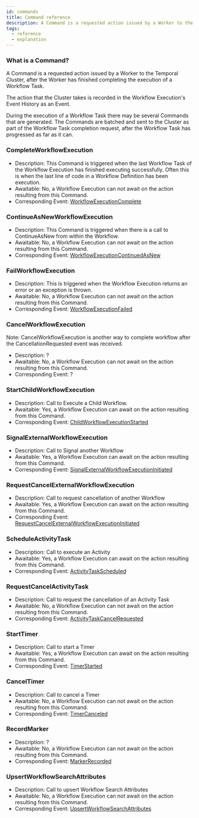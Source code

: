 ```yaml
---
id: commands
title: Command reference
description: A Command is a requested action issued by a Worker to the Temporal Cluster, after the Worker has finished completing the execution of a Workflow Task.
tags:
  - reference
  - explanation
---
```


### What is a Command?

A Command is a requested action issued by a Worker to the Temporal Cluster, after the Worker has finished completing the execution of a Workflow Task.

The action that the Cluster takes is recorded in the Workflow Execution's Event History as an Event.

During the execution of a Workflow Task there may be several Commands that are generated.
The Commands are batched and sent to the Cluster as part of the Workflow Task completion request, after the Workflow Task has progressed as far as it can.

### CompleteWorkflowExecution

- Description: This Command is triggered when the last Workflow Task of the Workflow Execution has finished executing successfully.
  Often this is when the last line of code in a Workflow Definition has been execution.
- Awaitable: No, a Workflow Execution can not await on the action resulting from this Command.
- Corresponding Event: [WorkflowExecutionComplete](/docs/reference/events/#workflowexecutioncompleted)

### ContinueAsNewWorkflowExecution

- Description: This Command is triggered when there is a call to ContinueAsNew from within the Workflow.
- Awaitable: No, a Workflow Execution can not await on the action resulting from this Command.
- Corresponding Event: [WorkflowExecutionContinuedAsNew](docs/reference/events/#workflowexecutioncontinuedasnew)

### FailWorkflowExecution

- Description: This is triggered when the Workflow Execution returns an error or an exception is thrown.
- Awaitable: No, a Workflow Execution can not await on the action resulting from this Command.
- Corresponding Event: [WorkflowExecutionFailed](/docs/reference/events/#workflowexecutionfailed)

### CancelWorkflowExecution

Note: CancelWorkflowExecution is another way to complete workflow after the CancellationRequested event was received.

- Description: ?
- Awaitable: No, a Workflow Execution can not await on the action resulting from this Command.
- Corresponding Event: ?

### StartChildWorkflowExecution

- Description: Call to Execute a Child Workflow.
- Awaitable: Yes, a Workflow Execution can await on the action resulting from this Command.
- Corresponding Event: [ChildWorkflowExecutionStarted](/docs/reference/events/#childworkflowexecutionstarted)

### SignalExternalWorkflowExecution

- Description: Call to Signal another Workflow
- Awaitable: Yes, a Workflow Execution can await on the action resulting from this Command.
- Corresponding Event: [SignalExternalWorkflowExecutionInitiated](/docs/reference/events/#signalexternalworkflowexecutioninitiated)

### RequestCancelExternalWorkflowExecution

- Description: Call to request cancellation of another Workflow
- Awaitable: Yes, a Workflow Execution can await on the action resulting from this Command.
- Corresponding Event: [RequestCancelExternalWorkflowExecutionInitiated](/docs/reference/events/#requestcancelexternalworkflowexecutioninitiated)

### ScheduleActivityTask

- Description: Call to execute an Activity
- Awaitable: Yes, a Workflow Execution can await on the action resulting from this Command.
- Corresponding Event: [ActivityTaskScheduled](/docs/reference/events/#activitytaskscheduled)

### RequestCancelActivityTask

- Description: Call to request the cancellation of an Activity Task
- Awaitable: No, a Workflow Execution can not await on the action resulting from this Command.
- Corresponding Event: [ActivityTaskCancelRequested](/docs/reference/events/#activitytaskcancelrequested)

### StartTimer

- Description: Call to start a Timer
- Awaitable: Yes, a Workflow Execution can await on the action resulting from this Command.
- Corresponding Event: [TimerStarted](/docs/reference/events/#timerstarted)

### CancelTimer

- Description: Call to cancel a Timer
- Awaitable: No, a Workflow Execution can not await on the action resulting from this Command.
- Corresponding Event: [TimerCanceled](/docs/reference/events/#timercanceled)

### RecordMarker

- Description: ?
- Awaitable: No, a Workflow Execution can not await on the action resulting from this Command.
- Corresponding Event: [MarkerRecorded](/docs/reference/events/#markerrecorded)

### UpsertWorkflowSearchAttributes

- Description: Call to upsert Workflow Search Attributes
- Awaitable: No, a Workflow Execution can not await on the action resulting from this Command.
- Corresponding Event: [UpsertWorkflowSearchAttributes](/docs/reference/events/#upsertworkflowsearchattributes)
